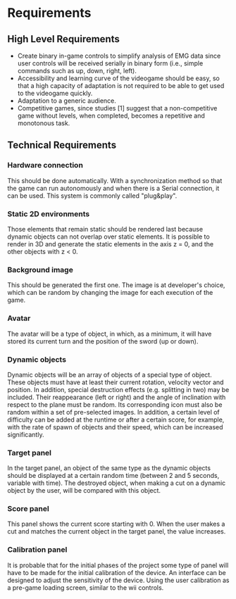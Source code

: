 # Requirements
## High Level Requirements
* Create binary in-game controls to simplify analysis of EMG data since user controls will be received serially in binary form (i.e., simple commands such as up, down, right, left).
* Accessibility and learning curve of the videogame should be easy, so that a high capacity of adaptation is not required to be able to get used to the videogame quickly.
* Adaptation to a generic audience. 
* Competitive games, since studies [1] suggest that a non-competitive game without levels, when completed, becomes a repetitive and monotonous task.

## Technical Requirements
### Hardware connection
This should be done automatically. With a synchronization method so that the game can run autonomously and when there is a Serial connection, it can be used. This system is commonly called "plug&play".
### Static 2D environments
Those elements that remain static should be rendered last because dynamic objects can not overlap over static elements. It is possible to render in 3D and generate the static elements in the axis z = 0, and the other objects with z < 0.
### Background image
This should be generated the first one. The image is at developer's choice, which can be random by changing the image for each execution of the game.
### Avatar
The avatar will be a type of object, in which, as a minimum, it will have stored its current turn and the position of the sword (up or down). 
### Dynamic objects
Dynamic objects will be an array of objects of a special type of object. These objects must have at least their current rotation, velocity vector and position. In addition, special destruction effects (e.g. splitting in two) may be included. Their reappearance (left or right) and the angle of inclination with respect to the plane must be random.
Its corresponding icon must also be random within a set of pre-selected images.
In addition, a certain level of difficulty can be added at the runtime or after a certain score, for example, with the rate of spawn of objects and their speed, which can be increased significantly.
### Target panel
In the target panel, an object of the same type as the dynamic objects should be displayed at a certain random time (between 2 and 5 seconds, variable with time). The destroyed object, when making a cut on a dynamic object by the user, will be compared with this object.
### Score panel
This panel shows the current score starting with 0. When the user makes a cut and matches the current object in the target panel, the value increases.
### Calibration panel
It is probable that for the initial phases of the project some type of panel will have to be made for the initial calibration of the device. An interface can be designed to adjust the sensitivity of the device. Using the user calibration as a pre-game loading screen, similar to the wii controls.
